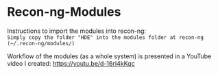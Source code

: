 # Recon-ng-Modules
Instructions to import the modules into recon-ng:<br>
	```Simply copy the folder "HDE" into the modules folder at recon-ng (~/.recon-ng/modules/)```


Workflow of the modules (as a whole system) is presented in a YouTube video I created:
	https://youtu.be/d-16rI4kKqc

